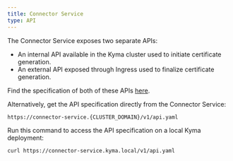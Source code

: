 ```yaml
---
title: Connector Service
type: API
---
```


The Connector Service exposes two separate APIs:

- An internal API available in the Kyma cluster used to initiate certificate generation.
- An external API exposed through Ingress used to finalize certificate generation.

Find the specification of both of these APIs [here](assets/connectorapi.yaml).

Alternatively, get the API specification directly from the Connector Service:
```
https://connector-service.{CLUSTER_DOMAIN}/v1/api.yaml
```
Run this command to access the API specification on a local Kyma deployment:
```
curl https://connector-service.kyma.local/v1/api.yaml
```

